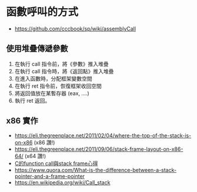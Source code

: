# 函數呼叫的方式

* https://github.com/cccbook/sp/wiki/assemblyCall


## 使用堆疊傳遞參數

1. 在執行 call 指令前，將《參數》推入堆疊
2. 在執行 call 指令時，將《返回點》推入堆疊
3. 在進入函數時，分配框架變數空間
4. 在執行 ret 指令前，恢復框架收回空間
5. 將返回值放在某暫存器 (eax, ....)
6. 執行 ret 返回。

## x86 實作

* https://eli.thegreenplace.net/2011/02/04/where-the-top-of-the-stack-is-on-x86 (x86 讚!)
* https://eli.thegreenplace.net/2011/09/06/stack-frame-layout-on-x86-64/ (x64 讚!)
* [C的function call與stack frame心得](http://lazyflai.blogspot.com/2008/07/cfunction-callstack-frame.html)
* https://www.quora.com/What-is-the-difference-between-a-stack-pointer-and-a-frame-pointer
* https://en.wikipedia.org/wiki/Call_stack

